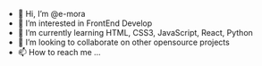- 👋 Hi, I’m @e-mora
- 👀 I’m interested in FrontEnd Develop
- 🌱 I’m currently learning HTML, CSS3, JavaScript, React, Python
- 💞️ I’m looking to collaborate on other opensource projects
- 📫 How to reach me ...

<!---
e-mora/e-mora is a ✨ special ✨ repository because its `README.md` (this file) appears on your GitHub profile.
You can click the Preview link to take a look at your changes.
--->
